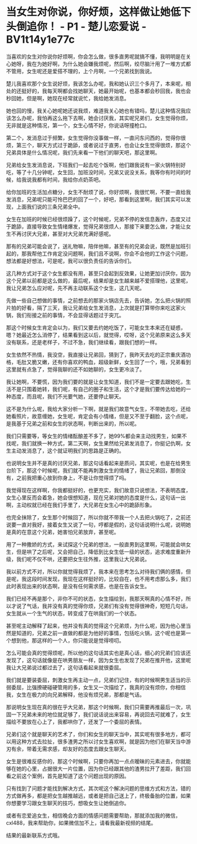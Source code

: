 # 当女生对你说，你好烦，这样做让她低下头倒追你！ - P1 - 楚儿恋爱说 - BV1t14y1e77c

当喜欢的女生对你说你好烦啊，你会怎么做，很多直男呢就搞不懂，我明明是在关心她呀，我在为她好啊，为什么她会嫌我烦呢，然后啊，绞尽脑汁用了一堆方式都不管用，女生呢还是爱搭不理的，上个月啊，一个兄弟找到我说。

楚儿我喜欢那个女生说好烦，我该怎么办呢，我和她认识三个多月了，本来呢，相处的还挺好的，我每天啊都会找她聊天，她最开始呢，也基本都会秒回我，我也会秒回她，但是啊，她现在经常就说忙，我给她发消息。

她也回的慢，我关心她呢她还说我烦，难道我关心她也有错吗，楚儿这种情况我应该怎么办呢，我怕再这么拖下去啊，她会讨厌我，其实呢兄弟们，女生觉得你烦，无非就是这种情况，第一个，女生心情不好，你说话呀撞枪口。

第二个，发消息过于频繁，女生觉得你没事做一样，一直问东问西的，觉得你很烦，第三个，聊天方式过于跪舔，或者说过于直男，也会让女生觉得很烦，那这个兄弟具体是什么情况呢，我们先来看一下他们的聊天吧，那这里啊。

兄弟给女生发消息说，下班我们一起去吃个饭啊，他们跟我说有一家火锅特别好吃，等了十几分钟呢，女生回，加班没时间，兄弟又说没关系，我等你有时间的时候，给我说我都有时间，我给你点奶茶吧。

给你加班的生活加点糖分，女生不耐烦了说，你好烦啊，我很忙啊，不要一直给我发消息，兄弟呢只能可怜巴巴的回了一个，好吧，那看到这里啊，我们其实可以发现，上面我们说的三条兄弟全中。

女生在加班的时候已经很烦躁了，这个时候呢，兄弟不停的发信息轰炸，态度又过于跪舔，直接导致女生情绪爆发，觉得兄弟很烦人，那接下来要怎么做，才能让女生不再讨厌大兄弟，甚至对大兄弟充满好感呢。

那有的兄弟可能会说了，送礼物嘛，陪伴他嘛，甚至有的兄弟会说，既然是加班引起的，那我帮他工作肯定没问题啊，我们且不说啊，你会不会他的工作这个问题，想法都是好想法，可是呢，我可以很负责任的告诉你们。

这几种方式对于这个女生都没有用，甚至只会起到反效果，让她更加讨厌你，因为这个兄弟以前都是这么做的，最后呢，结果却是女生越来越不爱搭理他，这里呢，我让兄弟怎么应对呢，先不再主动联系这个女生，这几天呢。

先做一些自己想做的事情，之前想去的那家火锅店先去，告诉她，怎么把火锅的照片拍的好看，隔了三天，我让兄弟给女生发消息，上次就是打算带你来吃这家火锅，我们衔接之前的事情，不会显得话题过于突兀。

那这个时候女生肯定会以为，我们又要去约她吃饭了，可能女生本来还在疑惑，嗯？她最近怎么消停了，结果看到这以后，就觉得，哎呀，这个兄弟原来这么多天没有联系，还是老样子，不过不急，我们继续看，跟我们想的一样。

女生依然不热情，我没空，我直接让兄弟回，猜到了，我昨天去吃的正宗重庆酒功格，毛肚又脆又嫩，还有你喜欢的鸭血，超级新鲜，女生回了一个，哦，兄弟看到这里就有点急了，觉得我聊的还不如她聊的，女生更冷淡了。

我让她啊，不要慌，因为我们要的就是让女生知道，我们不是一定要去跟她吃，生活不是只围着她转，我们呢，有自己的圈子和生活，这个才是我们要传达给她的一种态度，而且呢，我们不光要气她，还要停止聊天。

这不是为什么呢，我给大家分析一下啊，就是我们故意气女生，不带她去吃，还给她看照片，故意缠她，女生呢，肯定会有小情绪，但是又不至于翻脸，这个点呢，是我基于兄弟之前和女生的状态啊，判断出来的，所以呢。

我们只需要等，等女生的情绪酝酿差不多了，她99%都会来主动找男生，如果不找呢，我们就换一种方式，第二天啊，女生果然给兄弟发消息了，你挺记仇啊，女生主动发消息了，这个就证明我们的思路是正确的。

也说明女生并不是真的讨厌兄弟，那这句话看起来是质问，其实呢，也是在给男生台阶下，那这个时候呢，我们就不能再刺激女生的情绪了，我让兄弟回，那倒没有，之前我把重心放到你身上，不是让你觉得烦了吗。

我觉得现在这样啊，你我都挺好的，也更充实，我们故意只说想法，不表明态度，女生心里反而会着急，她会很想知道，现在兄弟对她的态度是什么，这句话一出啊，主动权就已经在我们手里了，大兄弟在女生心中的跪舔形象。

也完全抹除了，女生那个时候回了，所以你就不带我一个人去把火锅吃了，之前还说要一直对我好，接着女生又说了一句，哼都是假的，这句话说明什么呢，说明她是真的在意这个兄弟，她害怕兄弟放弃，甚至呢。

用了一种撒娇的方式，来试探这个兄弟的想法，一般直男到这里啊，可能就会哄女生，但是哄了之后呢，又会把自己，降低到比女生低一级的状态，追求难度重新升级，我们呢不仅不哄，还要把女生往外推，这里我让大兄弟说。

我以前方式不对，所以你就觉得我烦了，我本来在思考怎么对待我们俩的感情，但是呢，我这段时间发现，我现在这样挺好的，比较自在，也不用考虑那么多，我们此时表现出来的状态啊，是没有任何需求感，也是在告诉女生。

我们已经不再是那个，非你不可的状态，女生描绘到，我那天啊真的心情不好，所以才说了气话，我并没有真的觉得你烦，兄弟们有没有觉得很神奇，短短几句话，女生就从一个生气的状态，转变成了在哄我们的一个状态。

甚至呢主动解释了起来，他并没有真的觉得这个兄弟烦，为什么呢，因为他心里当然是知道的，兄弟之前一直做的都是为他好的事情，包括吃火锅，这个呢也是第一个想到他，那这样的一个人，你只能说是觉得唠叨。

怎么可能会真的觉得烦呢，所以他的这句话其实也是真心话，细心的兄弟们应该还发现了，这句话就像是在哄男朋友一样，因为女生也发现了兄弟在推开他，这里呢我让大兄弟说过都过去了，这句话看起来就很委屈。

我们就是要装委屈，刺激女生再主动一点，兄弟们记住，有的时候啊男生适当的示弱委屈，比强撩硬碰硬管用的多，女生又一次描绘了，我真的没有烦你，你相信我，女生在极力的向兄弟解释，他没有烦兄弟，那都是气话。

那说明女生现在真的很在乎大兄弟，那这个时候啊，我们只需要再推最后一次，巩固一下兄弟未来的地位就足够了，我们说话说出来容易，再说回去可就难了，女生描绘不要放在心上了，我都哄你了，还发了一个委屈的表情。

兄弟们这个就是聊天的艺术了，你们和女生的聊天当中，其实呢有很多地方，都可以用这种方式去拉扯，很多渣男之所以讨女生喜欢啊，就是因为他们在聊天当中游刃有余，带着无需求感，却友好的态度去跟女生聊天。

女生是很难反感你的，那这个时候啊，只要你再加一点点暧昧的元素进去，你就能够在她的心里，占据很大一片位置，因为你已经跟其他的渣男拉开了差距，我们回看之前这个案例，首先是知道了这个问题出现的原因。

只有找到了问题才能找到解决方式，其次呢这个解决问题的思维方式和方法，错的方式做再多，都是把女生越推越远，或者是把自己送上了，终极备胎的位置，如果你想要学习跟女生聊天的技巧，想吸女生让她倒追你。

或者有恋爱追女生，相信晚会方面的情感问题需要帮助，那就添加我的微信，cxl488，我来帮助你，如果微信加不上，请看我最新视频的结尾。

结果的最新联系方式哦。